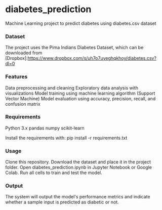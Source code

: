 # diabetes_prediction
Machine Learning project to predict diabetes using diabetes.csv dataset

### Dataset
The project uses the Pima Indians Diabetes Dataset, which can be downloaded from [Dropbox]:https://www.dropbox.com/s/uh7o7uyeghqkhoy/diabetes.csv?dl=0

### Features
  Data preprocessing and cleaning
  Exploratory data analysis with visualizations
  Model training using machine learning algorithm (Support Vector Machine)
  Model evaluation using accuracy, precision, recall, and confusion matrix

### Requirements
  Python 3.x
  pandas
  numpy
  scikit-learn

  Install the requirements with:
  pip install -r requirements.txt

### Usage
  Clone this repository.
  Download the dataset and place it in the project folder.
  Open diabetes_prediction.ipynb in Jupyter Notebook or Google Colab.
  Run all cells to train and test the model.

### Output
  The system will output the model's performance metrics and indicate whether a sample input is predicted as diabetic or not.
  
